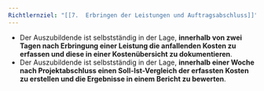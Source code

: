```yaml
---
Richtlernziel: "[[7.  Erbringen der Leistungen und Auftragsabschluss]]"
---
```

- Der Auszubildende ist selbstständig in der Lage, **innerhalb von zwei Tagen nach Erbringung einer Leistung die anfallenden Kosten zu erfassen und diese in einer Kostenübersicht zu dokumentieren**.
- Der Auszubildende ist selbstständig in der Lage, **innerhalb einer Woche nach Projektabschluss einen Soll-Ist-Vergleich der erfassten Kosten zu erstellen und die Ergebnisse in einem Bericht zu bewerten**.